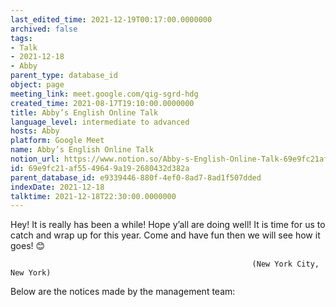 ```yaml
---
last_edited_time: 2021-12-19T00:17:00.0000000
archived: false
tags:
- Talk
- 2021-12-18
- Abby
parent_type: database_id
object: page
meeting_link: meet.google.com/qig-sgrd-hdg
created_time: 2021-08-17T19:10:00.0000000
title: Abby’s English Online Talk
language_level: intermediate to advanced
hosts: Abby
platform: Google Meet
name: Abby’s English Online Talk
notion_url: https://www.notion.so/Abby-s-English-Online-Talk-69e9fc21af5549649a192680432d382a
id: 69e9fc21-af55-4964-9a19-2680432d382a
parent_database_id: e9339446-880f-4ef0-8ad7-8ad1f507dded
indexDate: 2021-12-18
talktime: 2021-12-18T22:30:00.0000000
---
```


Hey! It is really has been a while! Hope y’all are doing well! It is time for us to catch and wrap up for this year. Come and have fun then we will see how it goes! 😊



                                                          (New York City, New York)



Below are the notices made by the management team:


